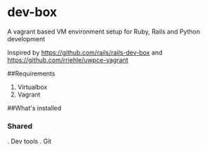 # dev-box
A vagrant based VM environment setup for Ruby, Rails and Python development

Inspired by https://github.com/rails/rails-dev-box and https://github.com/rriehle/uwpce-vagrant

##Requirements
1. Virtualbox
2. Vagrant

##What's installed
### Shared
. Dev tools
. Git


